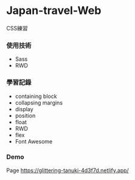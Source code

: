 # Japan-travel-Web
CSS練習
### 使用技術
- Sass
- RWD

### 學習記錄

- containing block
- collapsing margins
- display
- position
- float
- RWD
- flex
- Font Awesome


### Demo
Page https://glittering-tanuki-4d3f7d.netlify.app/
